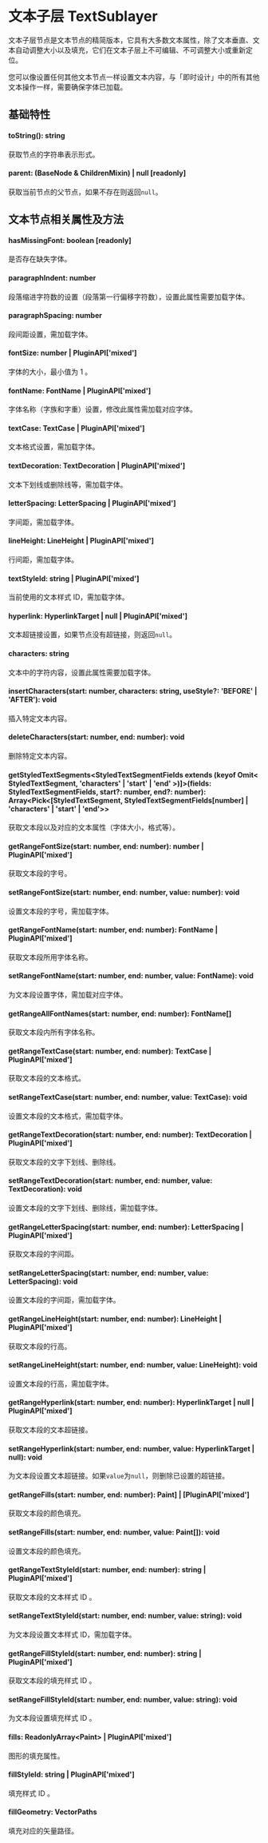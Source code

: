 # 文本子层 TextSublayer

文本子层节点是文本节点的精简版本，它具有大多数文本属性，除了文本垂直、文本自动调整大小以及填充，它们在文本子层上不可编辑、不可调整大小或重新定位。

您可以像设置任何其他文本节点一样设置文本内容，与「即时设计」中的所有其他文本操作一样，需要确保字体已加载。



## 基础特性

#### toString(): string

获取节点的字符串表示形式。



#### parent: (BaseNode & ChildrenMixin) | null [readonly]

获取当前节点的父节点，如果不存在则返回`null`。



## 文本节点相关属性及方法

#### hasMissingFont: boolean [readonly]

是否存在缺失字体。



#### paragraphIndent: number

段落缩进字符数的设置（段落第一行偏移字符数），设置此属性需要加载字体。



#### paragraphSpacing: number

段间距设置，需加载字体。



#### fontSize: number | PluginAPI['mixed'\]

字体的大小，最小值为 1 。



#### fontName: FontName | PluginAPI['mixed'\]

字体名称（字族和字重）设置，修改此属性需加载对应字体。



#### textCase: TextCase | PluginAPI['mixed'\]

文本格式设置，需加载字体。



#### textDecoration: TextDecoration | PluginAPI['mixed'\]

文本下划线或删除线等，需加载字体。



#### letterSpacing: LetterSpacing | PluginAPI['mixed'\]

字间距，需加载字体。



#### lineHeight: LineHeight | PluginAPI['mixed'\]

行间距，需加载字体。



#### textStyleId: string | PluginAPI['mixed'\]

当前使用的文本样式 ID，需加载字体。



#### hyperlink: HyperlinkTarget | null | PluginAPI['mixed'\]

文本超链接设置，如果节点没有超链接，则返回`null`。



#### characters: string

文本中的字符内容，设置此属性需要加载字体。



#### insertCharacters(start: number, characters: string, useStyle?: 'BEFORE' | 'AFTER'): void

插入特定文本内容。



#### deleteCharacters(start: number, end: number): void

删除特定文本内容。



#### getStyledTextSegments<StyledTextSegmentFields extends (keyof Omit< StyledTextSegment, 'characters' | 'start' | 'end' >)]>(fields: StyledTextSegmentFields, start?: number, end?: number): Array<Pick<[StyledTextSegment, StyledTextSegmentFields[number] | 'characters' | 'start' | 'end'>>

获取文本段以及对应的文本属性（字体大小，格式等）。



#### getRangeFontSize(start: number, end: number): number | PluginAPI['mixed'\]

获取文本段的字号。



#### setRangeFontSize(start: number, end: number, value: number): void

设置文本段的字号，需加载字体。



#### getRangeFontName(start: number, end: number): FontName | PluginAPI['mixed'\]

获取文本段所用字体名称。



#### setRangeFontName(start: number, end: number, value: FontName): void

为文本段设置字体，需加载对应字体。



#### getRangeAllFontNames(start: number, end: number): FontName[]

获取文本段内所有字体名称。



#### getRangeTextCase(start: number, end: number): TextCase | PluginAPI['mixed'\]

获取文本段的文本格式。



#### setRangeTextCase(start: number, end: number, value: TextCase): void

设置文本段的文本格式，需加载字体。



#### getRangeTextDecoration(start: number, end: number): TextDecoration | PluginAPI['mixed'\]

获取文本段的文字下划线、删除线。



#### setRangeTextDecoration(start: number, end: number, value: TextDecoration): void

设置文本段的文字下划线、删除线，需加载字体。



#### getRangeLetterSpacing(start: number, end: number): LetterSpacing | PluginAPI['mixed'\]

获取文本段的字间距。



#### setRangeLetterSpacing(start: number, end: number, value: LetterSpacing): void

设置文本段的字间距，需加载字体。



#### getRangeLineHeight(start: number, end: number): LineHeight | PluginAPI['mixed'\]

获取文本段的行高。



#### setRangeLineHeight(start: number, end: number, value: LineHeight): void

设置文本段的行高，需加载字体。



#### getRangeHyperlink(start: number, end: number): HyperlinkTarget | null | PluginAPI['mixed'\]

获取文本段的文本超链接。



#### setRangeHyperlink(start: number, end: number, value: HyperlinkTarget | null): void

为文本段设置文本超链接。如果`value`为`null`，则删除已设置的超链接。



#### getRangeFills(start: number, end: number): Paint] | [PluginAPI['mixed'\]

获取文本段的颜色填充。



#### setRangeFills(start: number, end: number, value: Paint[]): void

设置文本段的颜色填充。



#### getRangeTextStyleId(start: number, end: number): string | PluginAPI['mixed'\]

获取文本段的文本样式 ID 。



#### setRangeTextStyleId(start: number, end: number, value: string): void

为文本段设置文本样式 ID，需加载字体。



#### getRangeFillStyleId(start: number, end: number): string | PluginAPI['mixed'\]

获取文本段的填充样式 ID 。



#### setRangeFillStyleId(start: number, end: number, value: string): void

为文本段设置填充样式 ID 。


#### fills: ReadonlyArray\<Paint\> | PluginAPI['mixed']

图形的填充属性。



#### fillStyleId: string | PluginAPI['mixed']

填充样式 ID 。



#### fillGeometry: VectorPaths

填充对应的矢量路径。